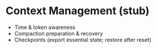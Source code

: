 # Context Management (stub)
- Time & token awareness
- Compaction preparation & recovery
- Checkpoints (export essential state; restore after reset)
